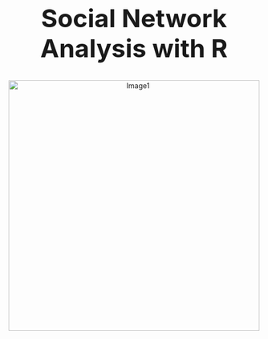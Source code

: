 <div align="center">
  <h1 style="font-size: 50px;">Social Network Analysis with R</h1>
  <p><img src="https://github.com/Babak-Davani/Social-Network/Result/large.webp" alt="Image1" width="500"></p>
</div>